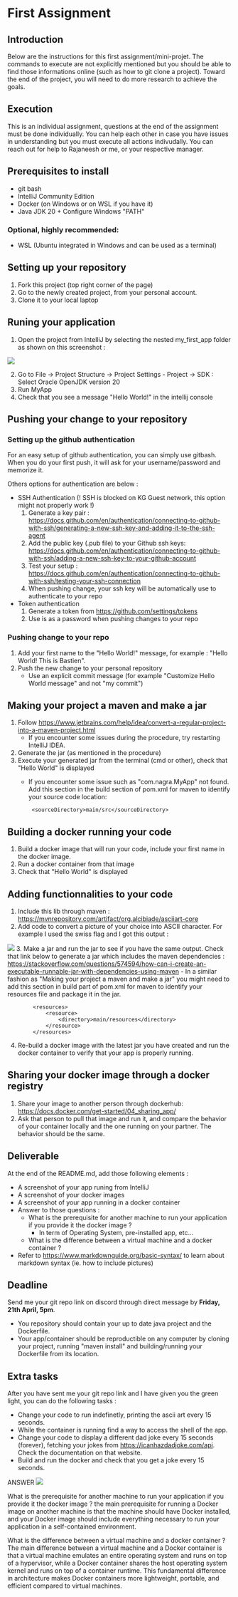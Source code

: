 # First Assignment

## Introduction
Below are the instructions for this first assignment/mini-projet. The commands to execute are not explicitly mentioned but you should be able to find those informations online (such as how to git clone a project). Toward the end of the project, you will need to do more research to achieve the goals.

## Execution
This is an individual assignment, questions at the end of the assignment must be done individually. You can help each other in case you have issues in understanding but you must execute all actions indivudally.
You can reach out for help to Rajaneesh or me, or your respective manager.

## Prerequisites to install
- git bash
- IntelliJ Community Edition
- Docker (on Windows or on WSL if you have it)
- Java JDK 20 + Configure Windows "PATH"

### Optional, highly recommended:
- WSL (Ubuntu integrated in Windows and can be used as a terminal)

## Setting up your repository
1. Fork this project (top right corner of the page)
2. Go to the newly created project, from your personal account.
3. Clone it to your local laptop

## Runing your application
1. Open the project from IntelliJ by selecting the nested my_first_app folder as shown on this screenshot :

![](doc/project_location.png)

2. Go to File -> Project Structure -> Project Settings - Project -> SDK : Select Oracle OpenJDK version 20
3. Run MyApp
3. Check that you see a message "Hello World!" in the intellij console

## Pushing your change to your repository
### Setting up the github authentication
For an easy setup of github authentication, you can simply use gitbash. When you do your first push, it will ask for your username/password and memorize it.

Others options for authentication are below :
- SSH Authentication (! SSH is blocked on KG Guest network, this option might not properly work !) 
    1. Generate a key pair : https://docs.github.com/en/authentication/connecting-to-github-with-ssh/generating-a-new-ssh-key-and-adding-it-to-the-ssh-agent
    2. Add the public key (.pub file) to your Github ssh keys: https://docs.github.com/en/authentication/connecting-to-github-with-ssh/adding-a-new-ssh-key-to-your-github-account
    3. Test your setup : https://docs.github.com/en/authentication/connecting-to-github-with-ssh/testing-your-ssh-connection
    4. When pushing change, your ssh key will be automatically use to authenticate to your repo
- Token authentication
    1. Generate a token from https://github.com/settings/tokens
    2. Use is as a password when pushing changes to your repo
### Pushing change to your repo
1. Add your first name to the "Hello World!" message, for example : "Hello World! This is Bastien".
2. Push the new change to your personal repository
    - Use an explicit commit message (for example "Customize Hello World message" and not "my commit")

## Making your project a maven and make a jar
1. Follow https://www.jetbrains.com/help/idea/convert-a-regular-project-into-a-maven-project.html
    - If you encounter some issues during the procedure, try restarting IntelliJ IDEA.
2. Generate the jar (as mentioned in the procedure)
3. Execute your generated jar from the terminal (cmd or other), check that "Hello World" is displayed
    - If you encounter some issue such as "com.nagra.MyApp" not found. Add this section in the build section of pom.xml for maven to identify your source code location:
    
           <sourceDirectory>main/src</sourceDirectory>
     

## Building a docker running your code
1. Build a docker image that will run your code, include your first name in the docker image.
2. Run a docker container from that image
3. Check that "Hello World" is displayed

## Adding functionnalities to your code
1. Include this lib through maven : https://mvnrepository.com/artifact/org.alcibiade/asciiart-core
2. Add code to convert a picture of your choice into ASCII character. For example I used the swiss flag and I got this output :

![](doc/sample_ascii_art_from_picture.png)
3. Make a jar and run the jar to see if you have the same output. Check that link below to generate a jar which includes the maven dependencies :
 https://stackoverflow.com/questions/574594/how-can-i-create-an-executable-runnable-jar-with-dependencies-using-maven
    - In a similar fashion as "Making your project a maven and make a jar" you might need to add this section in build part of pom.xml for maven to identify your resources file and package it in the jar.


            <resources>
                <resource>
                    <directory>main/resources</directory>
                </resource>
            </resources>

4. Re-build a docker image with the latest jar you have created and run the docker container to verify that your app is properly running.

## Sharing your docker image through a docker registry
1. Share your image to another person through dockerhub: https://docs.docker.com/get-started/04_sharing_app/
2. Ask that person to pull that image and run it, and compare the behavior of your container locally and the one running on your partner. The behavior should be the same.

 ## Deliverable
 At the end of the README.md, add those following elements :
 - A screenshot of your app runing from IntelliJ
 - A screenshot of your docker images 
 - A screenshot of your app running in a docker container
 - Answer to those questions :
    - What is the prerequisite for another machine to run your application if you provide it the docker image ?
        - In term of Operating System, pre-installed app, etc...
    - What is the difference between a virtual machine and a docker container ?
- Refer to https://www.markdownguide.org/basic-syntax/ to learn about markdown syntax (ie. how to include pictures)
## Deadline
Send me your git repo link on discord through direct message by **Friday, 21th April, 5pm**.
- You repository should contain your up to date java project and the Dockerfile.
- Your app/container should be reproductible on any computer by cloning your project, running "maven install" and building/running your Dockerfile from its location.

## Extra tasks
After you have sent me your git repo link and I have given you the green light, you can do the following tasks :
- Change your code to run indefinetly, printing the ascii art every 15 seconds. 
- While the container is running find a way to access the shell of the app.
- Change your code to display a different dad joke every 15 seconds (forever), fetching your jokes from https://icanhazdadjoke.com/api. Check the documentation on that website.
- Build and run the docker and check that you get a joke every 15 seconds.


ANSWER
![](doc//docker.jpg)



What is the prerequisite for another machine to run your application if you provide it the docker image ? the main prerequisite for running a Docker image on another machine is that the machine should have Docker installed, and your Docker image should include everything necessary to run your application in a self-contained environment. 

What is the difference between a virtual machine and a docker container ? The main difference between a virtual machine and a Docker container is that a virtual machine emulates an entire operating system and runs on top of a hypervisor, while a Docker container shares the host operating system kernel and runs on top of a container runtime. This fundamental difference in architecture makes Docker containers more lightweight, portable, and efficient compared to virtual machines.
﻿

